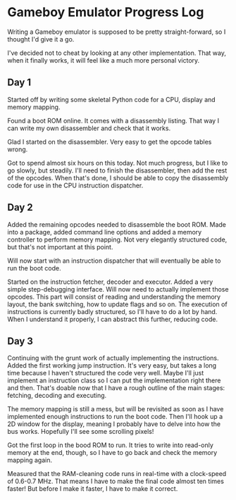 Gameboy Emulator Progress Log
=============================

Writing a Gameboy emulator is supposed to be pretty straight-forward, so I
thought I'd give it a go.

I've decided not to cheat by looking at any other implementation. That way,
when it finally works, it will feel like a much more personal victory.

Day 1
-----

Started off by writing some skeletal Python code for a CPU, display and memory
mapping.

Found a boot ROM online. It comes with a disassembly listing. That way I can
write my own disassembler and check that it works.

Glad I started on the disassembler. Very easy to get the opcode tables wrong.

Got to spend almost six hours on this today. Not much progress, but I like to
go slowly, but steadily. I'll need to finish the disassembler, then add the
rest of the opcodes. When that's done, I should be able to copy the disassembly
code for use in the CPU instruction dispatcher.

Day 2
-----

Added the remaining opcodes needed to disassemble the boot ROM. Made into a
package, added command line options and added a memory controller to perform
memory mapping. Not very elegantly structured code, but that's not important at
this point.

Will now start with an instruction dispatcher that will eventually be able to
run the boot code.

Started on the instruction fetcher, decoder and executor. Added a very simple
step-debugging interface. Will now need to actually implement those opcodes.
This part will consist of reading and understanding the memory layout, the bank
switching, how to update flags and so on. The execution of instructions is
currently badly structured, so I'll have to do a lot by hand. When I understand
it properly, I can abstract this further, reducing code.

Day 3
-----

Continuing with the grunt work of actually implementing the instructions. Added
the first working jump instruction. It's very easy, but takes a long time
because I haven't structured the code very well. Maybe I'll just implement an
instruction class so I can put the implementation right there and then. That's
doable now that I have a rough outline of the main stages: fetching, decoding
and executing.

The memory mapping is still a mess, but will be revisited as soon as I have
implemented enough instructions to run the boot code. Then I'll hook up a
2D window for the display, meaning I probably have to delve into how the bus
works. Hopefully I'll see some scrolling pixels!

Got the first loop in the bood ROM to run. It tries to write into read-only
memory at the end, though, so I have to go back and check the memory mapping
again.

Measured that the RAM-cleaning code runs in real-time with a clock-speed of
0.6-0.7 MHz. That means I have to make the final code almost ten times faster!
But before I make it faster, I have to make it correct.
